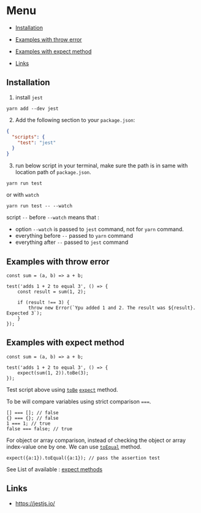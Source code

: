 # Menu

* [Installation](#installation)
* [Examples with throw error](#examples-with-throw-error)
* [Examples with expect method](#examples-with-expect-method)

* [Links](#links)

## Installation

1. install `jest`
```
yarn add --dev jest
```
2. Add the following section to your `package.json`:
```json
{
  "scripts": {
    "test": "jest"
  }
}
```
3. run below script in your terminal, make sure the path is in same with location path of `package.json`.
```
yarn run test
```
or with `watch`
```
yarn run test -- --watch
```
script `--` before `--watch` means that : 
- option `--watch` is passed to `jest` command, not for `yarn` command.
- everything before `--` passed to `yarn` command
- everything after `--` passed to `jest` command


## Examples with throw error

```es6
const sum = (a, b) => a + b;

test('adds 1 + 2 to equal 3', () => {
    const result = sum(1, 2);

    if (result !== 3) {
        throw new Error(`Ypu added 1 and 2. The result was ${result}. Expected 3`);
    }
});
```

## Examples with expect method

```es6
const sum = (a, b) => a + b;

test('adds 1 + 2 to equal 3', () => {
    expect(sum(1, 2)).toBe(3);
});
```

Test script above using [`toBe`](https://jestjs.io/docs/en/expect#tobevalue) [`expect`](https://jestjs.io/docs/en/expect) method.

To be will compare variables using strict comparison `===`.

```es6
[] === []; // false
{} === {}; // false
1 === 1; // true
false === false; // true
```

For object or array comparison, instead of checking the object or array index-value one by one. We can use [`toEqual`](https://jestjs.io/docs/en/expect#toequalvalue) method.

```es6
expect({a:1}).toEqual({a:1}); // pass the assertion test
```

See List of available : [expect methods](https://jestjs.io/docs/en/expect#methods)

## Links

- https://jestjs.io/